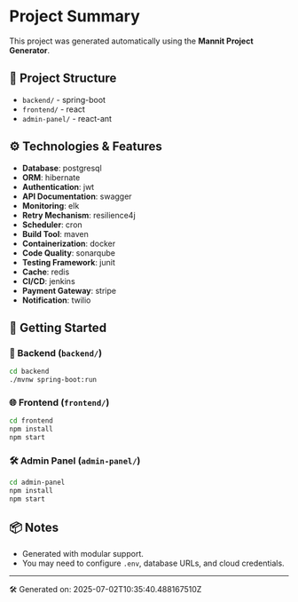 # Project Summary

This project was generated automatically using the **Mannit Project Generator**.

## 🧱 Project Structure
- `backend/` - spring-boot
- `frontend/` - react
- `admin-panel/` - react-ant

## ⚙️ Technologies & Features
- **Database**: postgresql
- **ORM**: hibernate
- **Authentication**: jwt
- **API Documentation**: swagger
- **Monitoring**: elk
- **Retry Mechanism**: resilience4j
- **Scheduler**: cron
- **Build Tool**: maven
- **Containerization**: docker
- **Code Quality**: sonarqube
- **Testing Framework**: junit
- **Cache**: redis
- **CI/CD**: jenkins
- **Payment Gateway**: stripe
- **Notification**: twilio

## 🚀 Getting Started
### 🔧 Backend (`backend/`)
```bash
cd backend
./mvnw spring-boot:run
```

### 🌐 Frontend (`frontend/`)
```bash
cd frontend
npm install
npm start
```

### 🛠️ Admin Panel (`admin-panel/`)
```bash
cd admin-panel
npm install
npm start
```

## 📦 Notes
- Generated with modular support.
- You may need to configure `.env`, database URLs, and cloud credentials.

---
🛠️ Generated on: 2025-07-02T10:35:40.488167510Z
